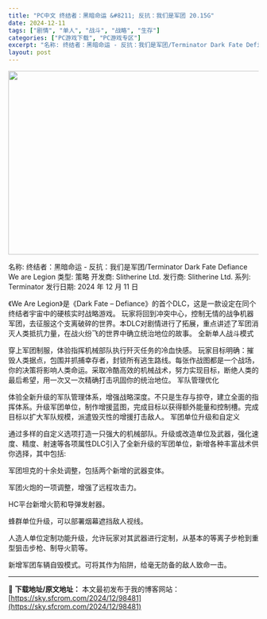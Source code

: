 ```yaml
---
title: "PC中文 终结者：黑暗命运 &#8211; 反抗：我们是军团 20.15G"
date: 2024-12-11
tags: ["剧情", "单人", "战斗", "战略", "生存"]
categories: ["PC游戏下载", "PC游戏专区"]
excerpt: "名称: 终结者：黑暗命运 - 反抗：我们是军团/Terminator Dark Fate Defiance We are Legion 类型: 策略 开发商: Slitherine Ltd. 发行商: Slitherine Ltd. 系列: Terminator 发行日期: 2024 年 12 月 &hellip;"
layout: post
---
```


<img class="aligncenter size-full wp-image-98482" src="https://sky.sfcrom.com/wp-content/uploads/2024/12/2024121102451572.webp" alt="" width="660" height="370" />

名称: 终结者：黑暗命运 - 反抗：我们是军团/Terminator Dark Fate Defiance We are Legion
类型: 策略
开发商: Slitherine Ltd.
发行商: Slitherine Ltd.
系列: Terminator
发行日期: 2024 年 12 月 11 日

《We Are Legion》是《Dark Fate – Defiance》的首个DLC，这是一款设定在同个终结者宇宙中的硬核实时战略游戏。
玩家将回到冲突中心，控制无情的战争机器军团，去征服这个支离破碎的世界。本DLC对剧情进行了拓展，重点讲述了军团消灭人类抵抗力量，在战火纷飞的世界中确立统治地位的故事。
全新单人战斗模式

穿上军团制服，体验指挥机械部队执行歼灭任务的冷血快感。
玩家目标明确：摧毁人类据点，包围并抓捕幸存者，封锁所有逃生路线。每张作战图都是一个战场，你的决策将影响人类命运。采取冷酷高效的机械战术，努力实现目标，断绝人类的最后希望，用一次又一次精确打击巩固你的统治地位。
军队管理优化

体验全新升级的军队管理体系，增强战略深度。不只是生存与掠夺，建立全面的指挥体系。升级军团单位，制作增援蓝图，完成目标以获得额外能量和控制槽。完成目标以扩大军队规模，派遣毁灭性的增援打击敌人。
军团单位升级和自定义

通过多样的自定义选项打造一只强大的机械部队。升级或改造单位及武器，强化速度、精度、射速等各项属性DLC引入了全新升级的军团单位，新增各种丰富战术供你选择，其中包括:

军团坦克的十余处调整，包括两个新增的武器变体。

军团火炮的一项调整，增强了远程攻击力。

HC平台新增火箭和导弹发射器。

蜂群单位升级，可以部署烟幕遮挡敌人视线。

人造人单位定制功能升级，允许玩家对其武器进行定制，从基本的等离子步枪到重型狙击步枪、制导火箭等。

新增军团车辆自毁模式。可将其作为陷阱，给毫无防备的敌人致命一击。

---
📖 **下载地址/原文地址：** 本文最初发布于我的博客网站：[https://sky.sfcrom.com/2024/12/98481](https://sky.sfcrom.com/2024/12/98481)
